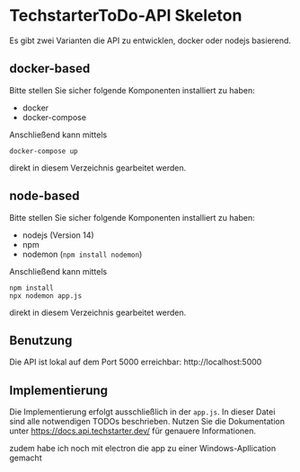 # TechstarterToDo-API Skeleton

Es gibt zwei Varianten die API zu entwicklen, docker oder nodejs basierend.

## docker-based
Bitte stellen Sie sicher folgende Komponenten installiert zu haben:
* docker
* docker-compose

Anschließend kann mittels
```
docker-compose up
```
direkt in diesem Verzeichnis gearbeitet werden.

## node-based
Bitte stellen Sie sicher folgende Komponenten installiert zu haben:
* nodejs (Version 14)
* npm
* nodemon (`npm install nodemon`)

Anschließend kann mittels
```
npm install
npx nodemon app.js
```
direkt in diesem Verzeichnis gearbeitet werden.

## Benutzung

Die API ist lokal auf dem Port 5000 erreichbar: http://localhost:5000

## Implementierung

Die Implementierung erfolgt ausschließlich in der `app.js`. In dieser Datei sind alle notwendigen TODOs
beschrieben. Nutzen Sie die Dokumentation unter https://docs.api.techstarter.dev/ für genauere Informationen.

zudem habe ich noch mit electron die app zu einer Windows-Apllication gemacht 
